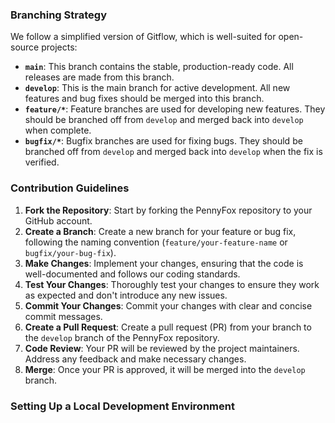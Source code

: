 ### Branching Strategy

We follow a simplified version of Gitflow, which is well-suited for open-source projects:

*   **`main`**: This branch contains the stable, production-ready code. All releases are made from this branch.
*   **`develop`**: This is the main branch for active development. All new features and bug fixes should be merged into this branch.
*   **`feature/*`**: Feature branches are used for developing new features. They should be branched off from `develop` and merged back into `develop` when complete.
*   **`bugfix/*`**: Bugfix branches are used for fixing bugs. They should be branched off from `develop` and merged back into `develop` when the fix is verified.

### Contribution Guidelines

1.  **Fork the Repository**: Start by forking the PennyFox repository to your GitHub account.
2.  **Create a Branch**: Create a new branch for your feature or bug fix, following the naming convention (`feature/your-feature-name` or `bugfix/your-bug-fix`).
3.  **Make Changes**: Implement your changes, ensuring that the code is well-documented and follows our coding standards.
4.  **Test Your Changes**: Thoroughly test your changes to ensure they work as expected and don't introduce any new issues.
5.  **Commit Your Changes**: Commit your changes with clear and concise commit messages.
6.  **Create a Pull Request**: Create a pull request (PR) from your branch to the `develop` branch of the PennyFox repository.
7.  **Code Review**: Your PR will be reviewed by the project maintainers. Address any feedback and make necessary changes.
8.  **Merge**: Once your PR is approved, it will be merged into the `develop` branch.

### Setting Up a Local Development Environment


